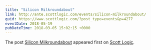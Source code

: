 ```yaml
---
title: "Silicon Milkroundabout"
link: http://ante.scottlogic.com/events/silicon-milkroundabout/
guid: https://www.scottlogic.com/?post_type=events&p=4277
eventDate: 2018-05-19
pubDateTime: 2018-03-05 15:02:15 +0000
---
```


<p>The post <a rel="nofollow" href="http://ante.scottlogic.com/events/silicon-milkroundabout/">Silicon Milkroundabout</a> appeared first on <a rel="nofollow" href="http://ante.scottlogic.com">Scott Logic</a>.</p>